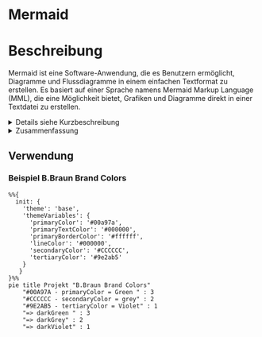 # Mermaid

# Beschreibung

Mermaid ist eine Software-Anwendung, die es Benutzern ermöglicht, Diagramme und Flussdiagramme in einem einfachen Textformat zu erstellen. Es basiert auf einer Sprache namens Mermaid Markup Language (MML), die eine Möglichkeit bietet, Grafiken und Diagramme direkt in einer Textdatei zu erstellen.  

<details><summary>Details siehe Kurzbeschreibung</summary>
<p>
Mit Mermaid können Benutzer verschiedene Arten von Diagrammen wie Flussdiagramme, Gantt-Diagramme, Klassendiagramme, Zustandsdiagramme und mehr erstellen. Die erstellten Diagramme können als SVG-, PNG- oder PDF-Datei exportiert werden und können in HTML- oder Markdown-Dokumente eingebettet werden.  
Mermaid ist eine Open-Source-Software und kann kostenlos verwendet werden. Es ist plattformunabhängig und kann in verschiedenen Umgebungen wie der Kommandozeile, Node.js und Webbrowsern verwendet werden. Es ist eine einfache und effektive Möglichkeit, Diagramme und Flussdiagramme zu erstellen, ohne eine separate Anwendung oder Software installieren zu müssen.
</p>
</details>

<details><summary>Zusammenfassung</summary>
<p>
Mermaid ist eine Open-Source-Software zur Erstellung von Diagrammen, Flussdiagrammen, Organigrammen, Gantt-Diagrammen und anderen grafischen Darstellungen. Mermaid ermöglicht es Benutzern, Diagramme in Textform zu schreiben und automatisch in visuell ansprechende Grafiken umzuwandeln. Die Diagramme können in verschiedenen Formaten exportiert werden und sind ideal für die Verwendung in technischen Dokumentationen, Präsentationen oder Webseiten. Mermaid unterstützt eine Vielzahl von Diagrammtypen und bietet eine einfache Syntax, die schnell erlernt werden kann. Die Software kann als eigenständige Anwendung oder als JavaScript-Bibliothek in andere Anwendungen integriert werden.  
```Quelle: ChatGPT 2023-03-06 ```
</p>
</details>

## Verwendung

### Beispiel B.Braun Brand Colors

```mermaid
%%{
  init: {
    'theme': 'base',
    'themeVariables': {
      'primaryColor': '#00a97a',
      'primaryTextColor': '#000000',
      'primaryBorderColor': '#ffffff',
      'lineColor': '#000000',
      'secondaryColor': '#CCCCCC',
      'tertiaryColor': '#9e2ab5'
    }
   }
}%%
pie title Projekt "B.Braun Brand Colors"
    "#00A97A - primaryColor = Green " : 3
    "#CCCCCC - secondaryColor = grey" : 2
    "#9E2AB5 - tertiaryColor = Violet" : 1
    "=> darkGreen " : 3
    "=> darkGrey" : 2
    "=> darkViolet" : 1
```
